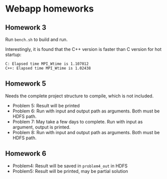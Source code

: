 # Webapp homeworks

## Homework 3

Run `bench.sh` to build and run.

Interestingly, it is found that the C++ version is faster than C version for hot startup:

```
C: Elapsed time MPI_Wtime is 1.107012
C++: Elapsed time MPI_Wtime is 1.02438
```

## Homework 5

Needs the complete project structure to compile, which is not included.

- Problem 5: Result will be printed
- Problem 6: Run with input and output path as arguments. Both must be HDFS path.
- Problem 7: May take a few days to complete. Run with input as argument, output is printed.
- Problem 8: Run with input and output path as arguments. Both must be HDFS path.

## Homework 6

- Problem4: Result will be saved in `problem4_out` in HDFS
- Problem5: Result will be printed, may be partial solution
